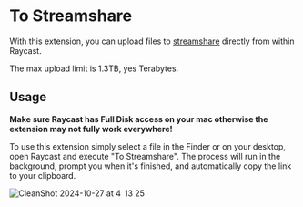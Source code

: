 # To Streamshare

With this extension, you can upload files to [streamshare](https://streamshare.wireway.ch) directly from within Raycast.

The max upload limit is 1.3TB, yes Terabytes.

## Usage

**Make sure Raycast has Full Disk access on your mac otherwise the extension may not fully work everywhere!**

To use this extension simply select a file in the Finder or on your desktop, open Raycast and execute "To Streamshare". The process will run in the background, prompt you when it's finished, and automatically copy the link to your clipboard.

![CleanShot 2024-10-27 at 4  13 25](https://github.com/user-attachments/assets/3a8982d6-9858-4d8b-bed6-fd37fd943df6)

